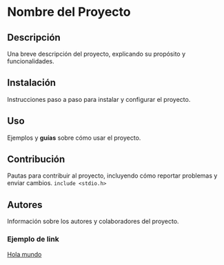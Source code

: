 # Nombre del Proyecto

## Descripción
Una breve descripción del proyecto, explicando su propósito y funcionalidades.

## Instalación
Instrucciones paso a paso para instalar y configurar el proyecto.

## Uso
Ejemplos y **guías** sobre cómo usar el proyecto.

## Contribución
Pautas para contribuir al proyecto, incluyendo cómo reportar problemas y enviar cambios.
`include <stdio.h>`


## Autores
Información sobre los autores y colaboradores del proyecto.

### Ejemplo de link
[Hola mundo](holaMundo.c)